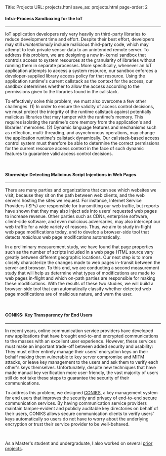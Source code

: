 Title: Projects
URL: projects.html
save_as: projects.html
page-order: 2

<div class="left">
<h4 class="text-primary">Intra-Process Sandboxing for the IoT</h4><hr class="line"/>
<div class="inner">
<p>
IoT application developers rely very heavily on third-party libraries
to reduce development time and effort. Despite their best
effort, developers may still <i>unintentionally</i> include malicious
third-party code, which may attempt to leak private sensor data to an
unintended remote server. To address this problem, we are designing a new
in-kernel sandbox that controls access to system resources at the granularity
of libraries without running them in separate processes. More specifically,
whenever an IoT application attempts to access a system resource, our
sandbox enforces a developer-supplied library access policy for that
resource. Using the application runtime's current callstack as the context
for the access, our sandbox determines whether to allow the access
according to the permissions given to the libraries found in the callstack.
</p>
<p>
To effectively solve this problem, we must also overcome a few other
challenges. (1) In order to ensure the validity of access control
decisions, we must protect the integrity of the runtime callstack against
potentially malicious libraries that may tamper with the runtime's memory.
This requires isolating the runtime's core memory from the application's
and libraries' memories.
(2) Dynamic language features and mechanisms such as reflection,
multi-threading, and asynchronous operations, may change the application
runtime's callstack dynamically. Our callstack-based access control system
must therefore be able to determine the correct permissions for the
current resource access context in the face of such dynamic features to
guarantee valid access control decisions.
</p>
</div>

<br/>

<h4 class="text-primary">Stormship: Detecting Malicious Script Injections in Web Pages</h4><hr class="line"/>
<div class="inner">
<p>
There are many parties and organizations that can see which websites we
visit, because they sit on the path between web clients, and the web
servers hosting the sites we request.
For instance, Internet Service Providers (ISPs) are
responsible for transmitting our web traffic, but reports have shown that
they may also inject ads into users’ requested web pages to increase revenue.
Other parties such as CDNs, enterprise software, client-side software,
and even malicious adversaries, may also intercept our web traffic for a
wide variety of reasons. Thus, we aim to study in-flight web page
modifications today, and to develop a browser-side tool that detects
<i>malicious</i> web page modifications automatically.
</p>
<p>
In a preliminary measurement study, we have found that page properties such
as the number of scripts included in a web page HTML source vary greatly
between different geographic locations. Our next step is to more closely
characterize the changes made to web pages in-transit between the server and
browser. To this end, we are conducting a second measurement study that will
help us determine what types of modifications are made to web pages in-flight
and which on-path parties are responsible for making these modifications.
With the results of these two studies, we will build a browser-side tool
that can automatically classify whether detected web page modifications
are of malicious nature, and warn the user.
</p>
</div>

<br/>

<h4 class="text-primary">CONIKS: Key Transparency for End Users</h4><hr class="line"/>
<div class="inner">
<p>
In recent years, online communication service providers have developed
new applications that have brought end-to-end encrypted communications
to the masses with an excellent user experience. However, these services
must make an important trade-off between added security and usability:
They must either entirely manage their users' encryption keys on their behalf
making them vulnerable to key server compromise and MITM attacks,
or leave key management to the users and ask them to verify each other's
keys themselves. Unfortunately, despite new techniques that have made
manual key verification more user-friendly, the vast majority of users still
do not take these steps to guarantee the security of their communications.
</p>
<p>
To address this problem, we designed <a class="text-info" href="https://coniks.cs.princeton.edu">CONIKS</a>, a key management system for end
users that improves the security and privacy of end-to-end secure
communication services. By having communication service providers maintain
tamper-evident and publicly auditable key directories on behalf of their
users, CONIKS allows secure communication clients to verify users' keys
automatically so users do not have to worry about the underlying encryption
or trust their service provider to be well-behaved.
</p>
</div>

<br/>

<p>As a Master's student and undergraduate, I also worked on several <a class="text-info" href="prior-projects.html">prior projects</a>.
</p>
</div>
